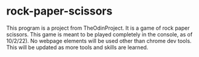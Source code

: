 # rock-paper-scissors
This program is a project from TheOdinProject. 
It is a game of rock paper scissors.
This game is meant to be played completely in the console, as of 10/2/22). No webpage elements will be used other than chrome dev tools.
This will be updated as more tools and skills are learned. 